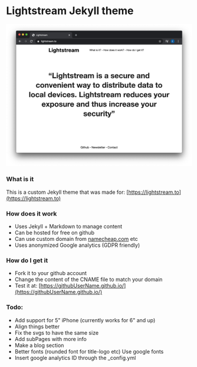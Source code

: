 # Lightstream Jekyll theme

<img width="527" alt="img" src="https://github.com/stylekit/img/blob/master/Screenshot 2020-02-21 at 10.19.29.png?raw=true">

### What is it
This is a custom Jekyll theme that was made for: [https://lightstream.to](https://lightstream.to)

### How does it work
- Uses Jekyll + Markdown to manage content
- Can be hosted for free on github
- Can use custom domain from [namecheap.com](namecheap.com) etc
- Uses anonymized Google analytics (GDPR friendly)

### How do I get it
- Fork it to your github account
- Change the content of the CNAME file to match your domain
- Test it at: [https://githubUserName.github.io/](https://githubUserName.github.io/)

### Todo:
- Add support for 5" iPhone (currently works for 6" and up)
- Align things better
- Fix the svgs to have the same size
- Add subPages with more info
- Make a blog section
- Better fonts (rounded font for title-logo etc) Use google fonts
- Insert google analytics ID through the _config.yml
